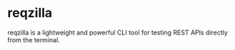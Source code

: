 # reqzilla
reqzilla is a lightweight and powerful CLI tool for testing REST APIs directly from the terminal.
